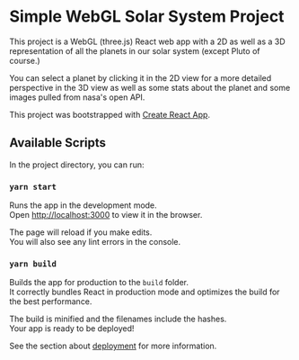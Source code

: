 # Simple WebGL Solar System Project

This project is a WebGL (three.js) React web app with a 2D as well as a 3D representation of all the planets in our solar system (except Pluto of course.)

You can select a planet by clicking it in the 2D view for a more detailed perspective in the 3D view as well as some stats about the planet and some images pulled from nasa's open API.

This project was bootstrapped with [Create React App](https://github.com/facebook/create-react-app).

## Available Scripts

In the project directory, you can run:

### `yarn start`

Runs the app in the development mode.\
Open [http://localhost:3000](http://localhost:3000) to view it in the browser.

The page will reload if you make edits.\
You will also see any lint errors in the console.

### `yarn build`

Builds the app for production to the `build` folder.\
It correctly bundles React in production mode and optimizes the build for the best performance.

The build is minified and the filenames include the hashes.\
Your app is ready to be deployed!

See the section about [deployment](https://facebook.github.io/create-react-app/docs/deployment) for more information.
